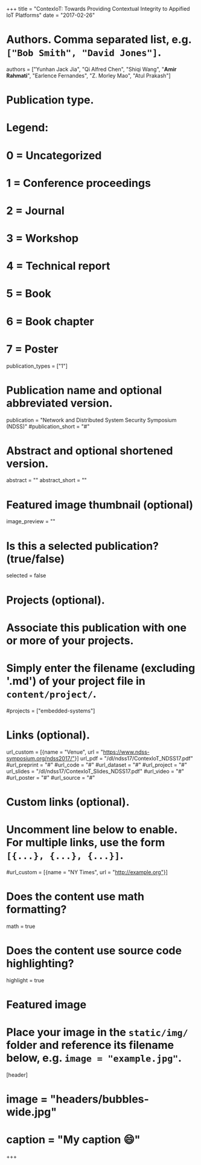 +++
title = "ContexIoT: Towards Providing Contextual Integrity to Appified IoT Platforms"
date = "2017-02-26"

# Authors. Comma separated list, e.g. `["Bob Smith", "David Jones"]`.
authors = ["Yunhan Jack Jia", "Qi Alfred Chen", "Shiqi Wang", "**Amir Rahmati**", "Earlence Fernandes",  "Z. Morley Mao", "Atul Prakash"]

# Publication type.
# Legend:
# 0 = Uncategorized
# 1 = Conference proceedings
# 2 = Journal
# 3 = Workshop
# 4 = Technical report
# 5 = Book
# 6 = Book chapter
# 7 = Poster
publication_types = ["1"]

# Publication name and optional abbreviated version.
publication = "Network and Distributed System Security Symposium (NDSS)"
#publication_short = "#"

# Abstract and optional shortened version.
abstract = ""
abstract_short = ""

# Featured image thumbnail (optional)
image_preview = ""

# Is this a selected publication? (true/false)
selected = false

# Projects (optional).
#   Associate this publication with one or more of your projects.
#   Simply enter the filename (excluding '.md') of your project file in `content/project/`.
#projects = ["embedded-systems"]

# Links (optional).
url_custom = [{name = "Venue", url = "https://www.ndss-symposium.org/ndss2017/"}]
url_pdf = "/dl/ndss17/ContexIoT_NDSS17.pdf"
#url_preprint = "#"
#url_code = "#"
#url_dataset = "#"
#url_project = "#"
url_slides = "/dl/ndss17/ContexIoT_Slides_NDSS17.pdf"
#url_video = "#"
#url_poster = "#"
#url_source = "#"


# Custom links (optional).
#   Uncomment line below to enable. For multiple links, use the form `[{...}, {...}, {...}]`.
#url_custom = [{name = "NY Times", url = "http://example.org"}]

# Does the content use math formatting?
math = true

# Does the content use source code highlighting?
highlight = true

# Featured image
# Place your image in the `static/img/` folder and reference its filename below, e.g. `image = "example.jpg"`.
[header]
# image = "headers/bubbles-wide.jpg"
# caption = "My caption :smile:"

+++
